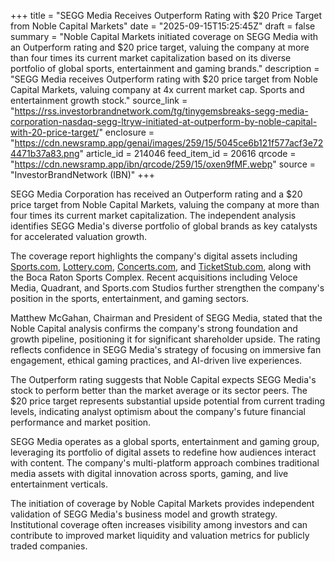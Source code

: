 +++
title = "SEGG Media Receives Outperform Rating with $20 Price Target from Noble Capital Markets"
date = "2025-09-15T15:25:45Z"
draft = false
summary = "Noble Capital Markets initiated coverage on SEGG Media with an Outperform rating and $20 price target, valuing the company at more than four times its current market capitalization based on its diverse portfolio of global sports, entertainment and gaming brands."
description = "SEGG Media receives Outperform rating with $20 price target from Noble Capital Markets, valuing company at 4x current market cap. Sports and entertainment growth stock."
source_link = "https://rss.investorbrandnetwork.com/tg/tinygemsbreaks-segg-media-corporation-nasdaq-segg-ltryw-initiated-at-outperform-by-noble-capital-with-20-price-target/"
enclosure = "https://cdn.newsramp.app/genai/images/259/15/5045ce6b121f577acf3e724471b37a83.png"
article_id = 214046
feed_item_id = 20616
qrcode = "https://cdn.newsramp.app/ibn/qrcode/259/15/oxen9fMF.webp"
source = "InvestorBrandNetwork (IBN)"
+++

<p>SEGG Media Corporation has received an Outperform rating and a $20 price target from Noble Capital Markets, valuing the company at more than four times its current market capitalization. The independent analysis identifies SEGG Media's diverse portfolio of global brands as key catalysts for accelerated valuation growth.</p><p>The coverage report highlights the company's digital assets including <a href="https://sports.com" rel="nofollow" target="_blank">Sports.com</a>, <a href="https://lottery.com" rel="nofollow" target="_blank">Lottery.com</a>, <a href="https://concerts.com" rel="nofollow" target="_blank">Concerts.com</a>, and <a href="https://ticketstub.com" rel="nofollow" target="_blank">TicketStub.com</a>, along with the Boca Raton Sports Complex. Recent acquisitions including Veloce Media, Quadrant, and Sports.com Studios further strengthen the company's position in the sports, entertainment, and gaming sectors.</p><p>Matthew McGahan, Chairman and President of SEGG Media, stated that the Noble Capital analysis confirms the company's strong foundation and growth pipeline, positioning it for significant shareholder upside. The rating reflects confidence in SEGG Media's strategy of focusing on immersive fan engagement, ethical gaming practices, and AI-driven live experiences.</p><p>The Outperform rating suggests that Noble Capital expects SEGG Media's stock to perform better than the market average or its sector peers. The $20 price target represents substantial upside potential from current trading levels, indicating analyst optimism about the company's future financial performance and market position.</p><p>SEGG Media operates as a global sports, entertainment and gaming group, leveraging its portfolio of digital assets to redefine how audiences interact with content. The company's multi-platform approach combines traditional media assets with digital innovation across sports, gaming, and live entertainment verticals.</p><p>The initiation of coverage by Noble Capital Markets provides independent validation of SEGG Media's business model and growth strategy. Institutional coverage often increases visibility among investors and can contribute to improved market liquidity and valuation metrics for publicly traded companies.</p>